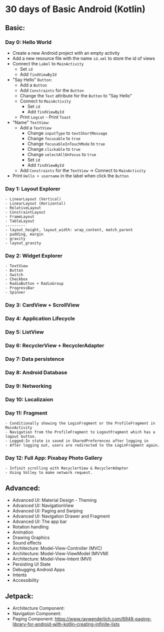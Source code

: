 # 30 days of Basic Android (Kotlin)

## Basic:

### Day 0: Hello World

- Create a new Android project with an empty activity
- Add a new resource file with the name `id.xml` to store the id of views
- Connect the `Label` to `MainActivity`
    - Set `id`
    - Add `findViewById`
- "Say Hello" `Button`:
    - Add a `Button`
    - Add `Constraints` for the `Button`
    - Change the `Text` attribute for the `Button` to "Say Hello"
    - Connect to `MainActivity`
        - Set `id`
        - Add `findViewById`
    - Print `Logcat` - Print `Toast`
- "Name" `TextView`: 
    - Add a `TextView`
        - Change `inputType` to `textShortMessage`
        - Change `focusable` to `true`
        - Change `focusableInTouchMode` to `true`
        - Change `clickable` to `true`
        - Change `selectAllOnFocus` to `true`
        - Set `id`
        - Add `findViewById`
    - Add `Constraints` for the `TextView` -> Connect to `MainActivity`
- Print `Hello + username` in the label when click the `Button`

### Day 1: Layout Explorer
    - LinearLayout (Vertical)
    - LinearLayout (Horizontal)
    - RelativeLayout
    - ConstraintLayout
    - FrameLayout
    - TableLayout
    ---------
    - layout_height, layout_width: wrap_content, match_parent
    - padding, margin
    - gravity
    - layout_gravity

### Day 2: Widget Explorer
    - TextView
    - Button
    - Switch
    - Checkbox
    - RadioButton + RadioGroup
    - ProgressBar
    - Spinner

### Day 3: CardView + ScrollView

### Day 4: Application Lifecycle

### Day 5: ListView

### Day 6: RecyclerView + RecyclerAdapter

### Day 7: Data persistence

### Day 8: Android Database

### Day 9: Networking

### Day 10: Localizaion

### Day 11: Fragment
    - Conditionally showing the LoginFragment or the ProfileFragment in MainActivity
    - Navigation from the ProfileFragment to LogoutFragment which has a logout button.
    - Logged-In state is saved in SharedPreferences after logging in
    - After logging out, users are redirected to the LoginFragment again.

### Day 12: Full App: Pixabay Photo Gallery
    - Infinit scrolling with RecyclerView & RecyclerAdapter
    - Using Volley to make network request. 

## Advanced:

- Advanced UI: Material Design - Theming
- Advanced UI: NavigationView
- Advanced UI: Paging and Swiping
- Advanced UI: Navigation Drawer and Fragment
- Advanced UI: The app bar
- Rotation handling 
- Animation
- Drawing Graphics
- Sound effects
- Architecture: Model-View-Controller (MVC)
- Architecture: Model-View-ViewModel (MVVM)
- Architecture: Model-View-Intent (MVI)
- Persisting UI State
- Debugging Android Apps
- Intents
- Accessibility

## Jetpack:

- Architecture Component:
- Navigation Component:
- Paging Component: https://www.raywenderlich.com/6948-paging-library-for-android-with-kotlin-creating-infinite-lists

